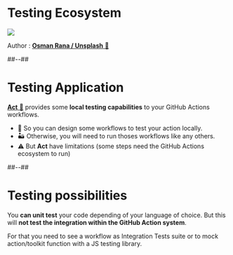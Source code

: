 <!-- .slide: class="full-center" -->

# Testing Ecosystem

![](./assets/images/osman-rana-swACMn-yCn8-unsplash.jpg)

Author : [**Osman Rana / Unsplash** 🔗](https://unsplash.com/photos/swACMn-yCn8)
<!-- .element: class="credits" -->

##--##

# Testing Application

[**Act** 🔗](https://github.com/nektos/act) provides some **local testing capabilities** to your GitHub Actions workflows.

- 🌴 So you can design some workflows to test your action locally.
- 🏜️ Otherwise, you will need to run thoses workflows like any others.
- ⚠️ But **Act** have limitations (some steps need the GitHub Actions ecosystem to run)
<!-- .element: class="list-fragment" -->

##--##

# Testing possibilities

You **can unit test** your code depending of your language of choice.
But this will **not test the integration within the GitHub Action system**.

For that you need to see a workflow as Integration Tests suite
or to mock action/toolkit function with a JS testing library.
